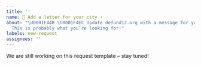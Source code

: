 ```yaml
---
title: ''
name: 💌 Add a letter for your city ⭐️
about: "\U0001F44B \U0001F4EC Update defund12.org with a message for your community.
  This is probably what you’re looking for!"
labels: new-request
assignees: ''
---
```


We are still working on this request template – stay tuned!
